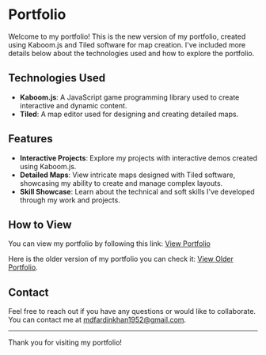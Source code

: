 # Portfolio

Welcome to my portfolio! This is the new version of my portfolio, created using Kaboom.js and Tiled software for map creation. I've included more details below about the technologies used and how to explore the portfolio.

## Technologies Used

- **Kaboom.js**: A JavaScript game programming library used to create interactive and dynamic content.
- **Tiled**: A map editor used for designing and creating detailed maps.

## Features

- **Interactive Projects**: Explore my projects with interactive demos created using Kaboom.js.
- **Detailed Maps**: View intricate maps designed with Tiled software, showcasing my ability to create and manage complex layouts.
- **Skill Showcase**: Learn about the technical and soft skills I've developed through my work and projects.

## How to View

You can view my portfolio by following this link: [View Portfolio](https://idyllic-empanada-3f941d.netlify.app/)

Here is the older version of my portfolio you can check it: [View Older Portfolio](https://singular-mooncake-bead22.netlify.app/).

## Contact

Feel free to reach out if you have any questions or would like to collaborate. You can contact me at [mdfardinkhan1952@gmail.com](mailto:mdfardinkhan1952@gmail.com).

---

Thank you for visiting my portfolio!
